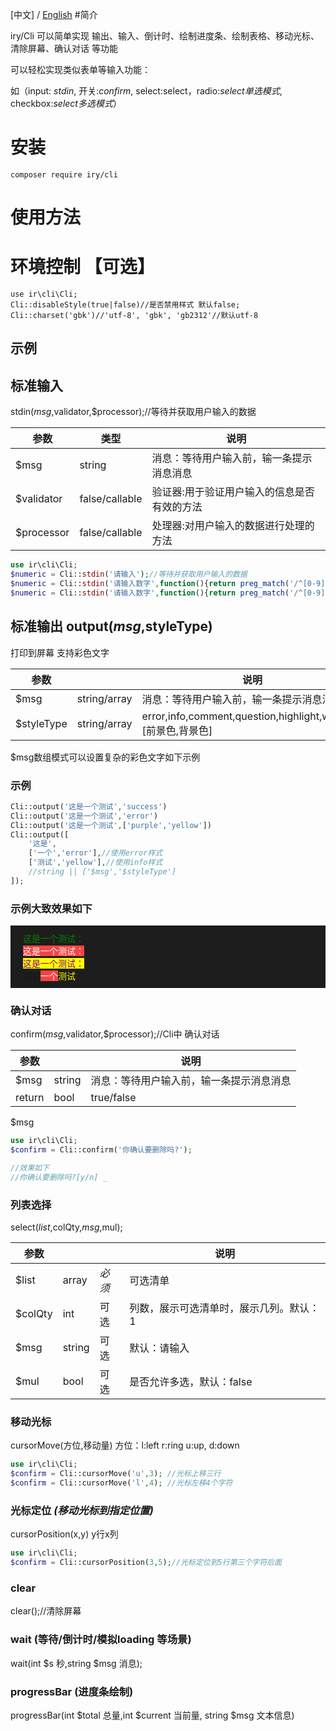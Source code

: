 [中文] /  [English](./README-EN.md)
#简介

iry/Cli 可以简单实现 输出、输入、倒计时、绘制进度条、绘制表格、移动光标、清除屏幕、确认对话 等功能

可以轻松实现类似表单等输入功能：

如（input: _stdin_, 开关:_confirm_, select:select，radio:_select单选模式_, checkbox:_select多选模式_）
# 安装
```
composer require iry/cli
```
# 使用方法
# 环境控制 【可选】
```
use ir\cli\Cli;
Cli::disableStyle(true|false)//是否禁用样式 默认false;
Cli::charset('gbk')//'utf-8', 'gbk', 'gb2312'//默认utf-8
```


## 示例

## 标准输入 
stdin($msg,$validator,$processor);//等待并获取用户输入的数据

|  参数    |类型| 说明  |
|  ----    |----| ----  |
|$msg      |string|消息：等待用户输入前，输一条提示消息消息 |
|$validator|false/callable|验证器:用于验证用户输入的信息是否有效的方法|
|$processor|false/callable|处理器:对用户输入的数据进行处理的方法|

```php
use ir\cli\Cli;
$numeric = Cli::stdin('请输入');//等待并获取用户输入的数据
$numeric = Cli::stdin('请输入数字',function(){return preg_match('/^[0-9]+$/');},'trim');
$numeric = Cli::stdin('请输入数字',function(){return preg_match('/^[0-9]+$/');},'trim');
```
## 标准输出 output($msg,$styleType)
打印到屏幕 支持彩色文字

|参数    ||说明  |
|  ----    |----| ----  |
|$msg      |string/array|消息：等待用户输入前，输一条提示消息消息 |
|$styleType |string/array|error,info,comment,question,highlight,warning,[前景色,背景色]|
$msg数组模式可以设置复杂的彩色文字如下示例
### 示例
```php
Cli::output('这是一个测试','success') 
Cli::output('这是一个测试','error')
Cli::output('这是一个测试',['purple','yellow'])
Cli::output([
    '这是',
    ['一个','error'],//使用error样式
    ['测试','yellow'],//使用info样式
    //string || ['$msg','$styleType']
]);
```
### 示例大致效果如下
<div style="background:#1e1d1d;padding: 10px 20px">
<span style="color:green">这是一个测试：</span><br />
<span style="color:#fff;background:#f54444">这是一个测试：</span><br />
<span style="color:purple;background:yellow">这是一个测试：</span><br />
这是<span style="color:#fff;background:#f54444">一个</span><span style="color: yellow">测试</span><br />
</div>

### 确认对话
confirm($msg,$validator,$processor);//Cli中 确认对话

|参数    ||说明  |
|  ----    |----| ----  |
|$msg      |string|消息：等待用户输入前，输一条提示消息消息 |
|return |bool| true/false|

$msg
```php
use ir\cli\Cli;
$confirm = Cli::confirm('你确认要删除吗?');

//效果如下
//你确认要删除吗?[y/n] _
```

### 列表选择
select($list,$colQty,$msg,$mul);

|参数    |||说明  |
|  ----    |----|----| ----  |
|$list |array|_必须_|可选清单 |
|$colQty|int|可选|列数，展示可选清单时，展示几列。默认：1|
|$msg|string|可选|默认：请输入|
|$mul|bool|可选|是否允许多选，默认：false|

### 移动光标
cursorMove(方位,移动量)
方位：l:left r:ring u:up, d:down
```php
use ir\cli\Cli;
$confirm = Cli::cursorMove('u',3); //光标上移三行
$confirm = Cli::cursorMove('l',4); //光标左移4个字符
```

### 光标定位 _(移动光标到指定位置)_
cursorPosition(x,y) y行x列
```php
use ir\cli\Cli;
$confirm = Cli::cursorPosition(3,5);//光标定位到5行第三个字符后面
``` 

### clear
clear();//清除屏幕

### wait (等待/倒计时/模拟loading 等场景)
wait(int $s 秒,string $msg 消息);

### progressBar (进度条绘制)
progressBar(int $total 总量,int $current 当前量, string $msg 文本信息)